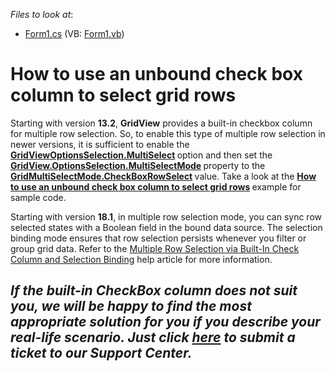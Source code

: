 
<!-- default file list -->
*Files to look at*:

* [Form1.cs](./CS/WebStyleRowSelection/Form1.cs) (VB: [Form1.vb](./VB/WebStyleRowSelection/Form1.vb))
<!-- default file list end -->
# How to use an unbound check box column to select grid rows


Starting with version **13.2**, <strong>GridView</strong> provides a built-in checkbox column for multiple row selection. So, to enable this type of multiple row selection in newer versions, it is sufficient to enable the <a href="https://documentation.devexpress.com/WindowsForms/DevExpress.XtraGrid.Views.Base.ColumnViewOptionsSelection.MultiSelect.property"><strong>GridViewOptionsSelection.MultiSelect</strong></a><strong> </strong>option and then set the <a href="https://documentation.devexpress.com/WindowsForms/DevExpress.XtraGrid.Views.Grid.GridOptionsSelection.MultiSelectMode.property"><strong>GridView.OptionsSelection.MultiSelectMode</strong></a><strong> </strong>property to the <a href="https://documentation.devexpress.com/WindowsForms/DevExpress.XtraGrid.Views.Grid.GridMultiSelectMode.enum"><strong>GridMultiSelectMode.CheckBoxRowSelect</strong></a><strong> </strong>value. Take a look at the <strong><a href="https://www.devexpress.com/Support/Center/p/E990">How to use an unbound check box column to select grid rows</a> </strong>example for sample code.

Starting with version **18.1**, in multiple row selection mode, you can sync row selected states with a Boolean field in the bound data source. The selection binding mode ensures that row selection persists whenever you filter or group grid data. Refer to the [Multiple Row Selection via Built-In Check Column and Selection Binding](https://documentation.devexpress.com/WindowsForms/16439/Controls-and-Libraries/Data-Grid/Focus-and-Selection-Handling/Multiple-Row-Selection-via-Built-In-Check-Column-and-Selection-Binding) help article for more information.

## ***If the built-in CheckBox column does not suit you, we will be happy to find the most appropriate solution for you if you describe your real-life scenario. Just click   [here](https://www.devexpress.com/Support/Center/Question/Create) to submit a ticket to our Support Center.***
